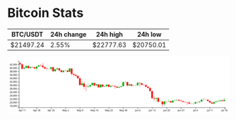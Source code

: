 # Bitcoin Stats

BTC/USDT|24h change|24h high|24h low|
|---|---|---|---|
|$21497.24|2.55%|$22777.63|$20750.01|

<img src="./chart.svg">
